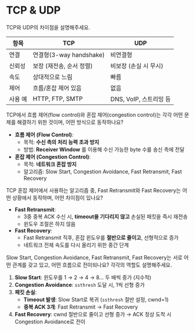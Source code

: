 # TCP & UDP

TCP와 UDP의 차이점을 설명해주세요.

| 항목   | TCP                  | UDP               |
| ---- | -------------------- | ----------------- |
| 연결   | 연결형(3-way handshake) | 비연결형              |
| 신뢰성  | 보장 (재전송, 순서 정렬)      | 비보장 (손실 시 무시)     |
| 속도   | 상대적으로 느림             | 빠름                |
| 제어   | 흐름/혼잡 제어 있음          | 없음                |
| 사용 예 | HTTP, FTP, SMTP      | DNS, VoIP, 스트리밍 등 |



TCP에서 흐름 제어(flow control)와 혼잡 제어(congestion control)는 각각 어떤 문제를 해결하기 위한 것이며, 어떤 방식으로 동작하나요?

* **흐름 제어 (Flow Control)**:
  * 목적: **수신 측의 처리 능력 초과 방지**
  * 방법: **Receiver Window** 를 이용해 수신 가능한 byte 수를 송신 측에 전달
* **혼잡 제어 (Congestion Control)**:
  * 목적: **네트워크 혼잡 방지**
  * 알고리즘: Slow Start, Congestion Avoidance, Fast Retransmit, Fast Recovery



TCP 혼잡 제어에서 사용하는 알고리즘 중, Fast Retransmit와 Fast Recovery는 어떤 상황에서 동작하며, 어떤 차이점이 있나요?

* **Fast Retransmit**:
  * 3중 중복 ACK 수신 시, **timeout을 기다리지 않고** 손실된 패킷을 즉시 재전송
  * 윈도우 조절은 하지 않음
* **Fast Recovery**:
  * Fast Retransmit 직후, 혼잡 윈도우를 **절반으로 줄이고**, 선형적으로 증가
  * 네트워크 전체 속도를 다시 올리기 위한 중간 단계



Slow Start, Congestion Avoidance, Fast Retransmit, Fast Recovery는 서로 어떤 관계를 갖고 있고, 어떤 흐름으로 전이되나요? 각각의 역할도 설명해주세요.

1. **Slow Start**: 윈도우를 1 → 2 → 4 → 8... 두 배씩 증가 (지수적)
2. **Congestion Avoidance**: `ssthresh` 도달 시, 1씩 선형 증가
3. **패킷 손실**:
   * **Timeout 발생**: Slow Start로 복귀 (`ssthresh` 절반 설정, cwnd=1)
   * **중복 ACK 3개**: Fast Retransmit → Fast Recovery
4. **Fast Recovery**: cwnd 절반으로 줄이고 선형 증가 → ACK 정상 도착 시 Congestion Avoidance로 전이



